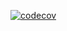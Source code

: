 [![codecov](https://codecov.io/gh/Wingshot228/NET-homework-2-kurs/branch/2k-374/graph/badge.svg?token=XLIFW5PTNO)](https://codecov.io/gh/Wingshot228/NET-homework-2-kurs)